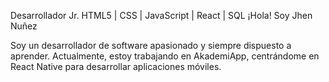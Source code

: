 Desarrollador Jr.
HTML5 | CSS | JavaScript | React | SQL
¡Hola! Soy Jhen Nuñez

Soy un desarrollador de software apasionado y siempre dispuesto a aprender. Actualmente, estoy trabajando en AkademiApp, centrándome en React Native para desarrollar aplicaciones móviles.
